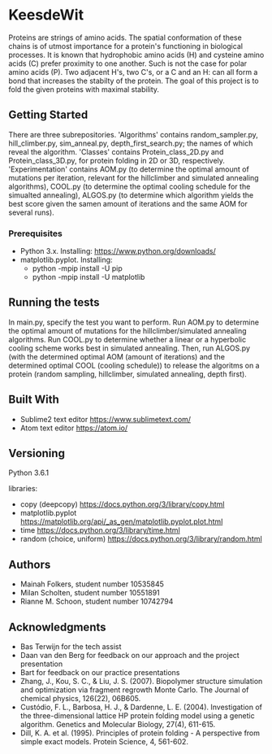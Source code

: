 # KeesdeWit

Proteins are strings of amino acids. The spatial conformation of these chains is of utmost importance for a protein's functioning in biological processes.
It is known that hydrophobic amino acids (H) and cysteine amino acids (C) prefer proximity to one another. Such is not the case for polar amino acids (P). Two adjacent H's, two C's, or a C and an H: can all form a bond that increases the stabilty of the protein. 
The goal of this project is to fold the given proteins with maximal stability.

## Getting Started
There are three subrepositories. 'Algorithms' contains random_sampler.py, hill_climber.py, sim_anneal.py, depth_first_search.py; the names of which reveal the algorithm. 'Classes' contains Protein_class_2D.py and Protein_class_3D.py, for protein folding in 2D or 3D, respectively. 'Experimentation' contains AOM.py (to determine the optimal amount of mutations per iteration, relevant for the hillclimber and simulated annealing algorithms), COOL.py (to determine the optimal cooling schedule for the simualted annealing), ALGOS.py (to determine which algorithm yields the best score given the samen amount of iterations and the same AOM for several runs).

### Prerequisites
* Python 3.x. Installing: https://www.python.org/downloads/
* matplotlib.pyplot. Installing:
  * python -mpip install -U pip
  * python -mpip install -U matplotlib

## Running the tests
In main.py, specify the test you want to perform. Run AOM.py to determine the optimal amount of mutations for the hillclimber/simulated annealing algorithms. Run COOL.py to determine whether a linear or a hyperbolic cooling scheme works best in simulated annealing. Then, run ALGOS.py (with the determined optimal AOM (amount of iterations) and the determined optimal COOL (cooling schedule)) to release the algoritms on a protein (random sampling, hillclimber, simulated annealing, depth first).

## Built With

* Sublime2 text editor https://www.sublimetext.com/
* Atom text editor https://atom.io/

## Versioning

Python 3.6.1

libraries:
* copy (deepcopy) https://docs.python.org/3/library/copy.html
* matplotlib.pyplot https://matplotlib.org/api/_as_gen/matplotlib.pyplot.plot.html
* time https://docs.python.org/3/library/time.html
* random (choice, uniform)  https://docs.python.org/3/library/random.html

## Authors

* Mainah Folkers, student number 10535845
* Milan Scholten, student number 10551891
* Rianne M. Schoon, student number 10742794

## Acknowledgments

* Bas Terwijn for the tech assist
* Daan van den Berg for feedback on our approach and the project presentation
* Bart for feedback on our practice presentations
* Zhang, J., Kou, S. C., & Liu, J. S. (2007). Biopolymer structure simulation and optimization via fragment regrowth Monte Carlo. The Journal of chemical physics, 126(22), 06B605.
* Custódio, F. L., Barbosa, H. J., & Dardenne, L. E. (2004). Investigation of the three-dimensional lattice HP protein folding model using a genetic algorithm. Genetics and Molecular Biology, 27(4), 611-615.
* Dill, K. A. et al. (1995). Principles of protein folding - A perspective from simple exact models. Protein Science, 4, 561-602.
